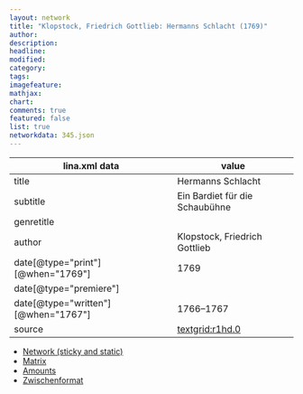 ```yaml
---
layout: network
title: "Klopstock, Friedrich Gottlieb: Hermanns Schlacht (1769)"
author:
description:
headline:
modified:
category:
tags:
imagefeature: 
mathjax: 
chart: 
comments: true
featured: false
list: true
networkdata: 345.json
---
```

lina.xml data  | value
------------- | -------------
title|Hermanns Schlacht
subtitle|Ein Bardiet für die Schaubühne
genretitle|
author|Klopstock, Friedrich Gottlieb
date[@type="print"][@when="1769"]|1769
date[@type="premiere"]|
date[@type="written"][@when="1767"]|1766–1767
source|[textgrid:r1hd.0](https://textgridlab.org/1.0/tgcrud-public/rest/textgrid:r1hd.0/data)



* [Network (sticky and static)](/network345)
* [Matrix](/matrix345)
* [Amounts](/amount345)
* [Zwischenformat](/lina345 )
